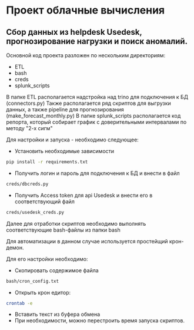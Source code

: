 # Проект облачные вычисления
## Сбор данных из helpdesk Usedesk, прогнозирование нагрузки и поиск аномалий.

Основной код проекта разложен по нескольким директориям:
- ETL
- bash
- creds
- splunk_scripts

В папке ETL располагается надстройка над trino для подключения к БД (connectors.py)
Также располагается ряд скриптов для выгрузки данных, а также pipeline для прогнозирования (make_forecast_monthly.py)
В папке splunk_scripts располагается код репорта, который собирает график с доверительными интервалами по методу "2-х сигм"

Для настройки и запуска - необходимо следующее:
- Установить необходимые зависимости
```sh
pip install -r requirements.txt
```
- Получить логин и пароль для подключения к БД и внести в файл 
```sh
creds/dbcreds.py
```
- Получить Access token для api Usedesk и внести его в соответствующий файл
```sh
creds/usedesk_creds.py
```

Далее для отработки скриптов необходимо выполнять соответствующие bash-файлы из папки bash

Для автоматизации в данном случае используется простейщий крон-демон.

Для его настройки необходимо:
- Скопировать содержимое файла 
```sh
bash/cron_config.txt
```
- Открыть крон едитор:
```sh
crontab -e
```
- Вставить текст из буфера обмена
- При необходимости, можно перестроить время запуска скриптов.